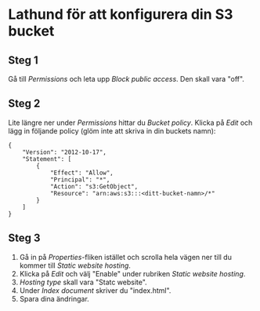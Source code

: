 # Lathund för att konfigurera din S3 bucket

## Steg 1

Gå till *Permissions* och leta upp *Block public access*. Den skall vara "off".

## Steg 2

Lite längre ner under *Permissions* hittar du *Bucket policy*. Klicka på *Edit* och lägg in följande policy (glöm inte att skriva in din buckets namn): 

```
{
    "Version": "2012-10-17",
    "Statement": [
        {
            "Effect": "Allow",
            "Principal": "*",
            "Action": "s3:GetObject",
            "Resource": "arn:aws:s3:::<ditt-bucket-namn>/*"
        }
    ]
}
```

## Steg 3

1. Gå in på *Properties*-fliken istället och scrolla hela vägen ner till du kommer till *Static website hosting*.
2. Klicka på *Edit* och välj "Enable" under rubriken *Static website hosting*.
3. *Hosting type* skall vara "Statc website".
4. Under *Index document* skriver du "index.html".
5. Spara dina ändringar.
